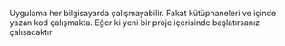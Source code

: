 Uygulama her bilgisayarda çalışmayabilir. Fakat kütüphaneleri ve içinde yazan kod çalışmakta. Eğer ki yeni bir proje içerisinde başlatırsanız çalışacaktır